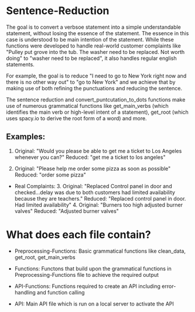 # Sentence-Reduction

The goal is to convert a verbsoe statement into a simple understandable statement, without losing the essence of the statement. The essence in this case is understood to be main intention of the statement. While these functions were developed to handle real-world customer complaints like "Pulley put grove into the tub. The washer need to be replaced. Not worth doing" to "washer need to be replaced", it also handles regular english statements.

For example, the goal is to reduce "I need to go to New York right now and there is no other way out" to "go to New York" and we achieve that by making use of both refining the punctuations and reducing the sentence. 

The sentence reduction and convert_puntcutation_to_dots functions make use of numerous grammatical functions like get_main_verbs (which identifies the main verb or high-level intent of a statement), get_root (which uses spacy.io to derive the root form of a word) and more.

## Examples:

1. Original: "Would you please be able to get me a ticket to Los Angeles whenever you can?"
   Reduced: "get me a ticket to los angeles"

2. Original: "Please help me order some pizza as soon as possible" 
   Reduced: "order some pizza"

   
- Real Complaints:
    3. Original: "Replaced Control panel in door and checked...delay was due to both customers had limited availability because they are                     teachers."
       Reduced:  "Replaced control panel in door. Had limited availability"
    4. Original: "Burners too high adjusted burner valves"
       Reduced: "Adjusted burner valves"

# What does each file contain?

- Preprocessing-Functions: Basic grammatical functions like clean_data, get_root, get_main_verbs

- Functions: Functons that build upon the grammatical functions in Preprocessing-Functions file to achieve the required output

- API-Functions: Functions required to create an API including error-handling and function calling

- API: Main API file which is run on a local server to activate the API
